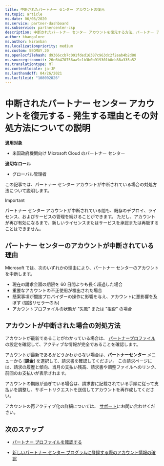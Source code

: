 ```yaml
---
title: 中断されたパートナー センター アカウントの復元
ms.topic: article
ms.date: 06/03/2020
ms.service: partner-dashboard
ms.subservice: partnercenter-csp
description: 中断されたパートナー センター アカウントを復元する方法、パートナー アカウントが中断される理由、および中断されたアカウントを使用する方法について説明します。
author: kbangalore
ms.author: kiranban
ms.localizationpriority: medium
ms.custom: SEOMAY.20
ms.openlocfilehash: d9366ccb7c091fded16387c963dc2f2eab4b2d88
ms.sourcegitcommit: 26e6b470756aa9c1b3b0b919301b0eb38a335a52
ms.translationtype: MT
ms.contentlocale: ja-JP
ms.lasthandoff: 04/26/2021
ms.locfileid: "108002826"
---
```

# <a name="restore-a-suspended-partner-center-account---learn-why-it-happens-and-what-to-do-about-it"></a>中断されたパートナー センター アカウントを復元する - 発生する理由とその対処方法についての説明

**適用対象**

- 米国政府機関向け Microsoft Cloud のパートナー センター

**適切なロール**

- グローバル管理者

この記事では、パートナー センター アカウントが中断されている場合の対処方法について説明します。

> [!IMPORTANT]  
> パートナー センター アカウントが中断されている間も、既存のデプロイ、ライセンス、およびサービスの管理を続けることができます。 ただし、アカウントが再び有効になるまで、新しいライセンスまたはサービスを承認または再販することはできません。

## <a name="why-partner-center-accounts-are-suspended"></a>パートナー センターのアカウントが中断されている理由

Microsoft では、次のいずれかの理由により、パートナー センターのアカウントを中断します。

- 現在の請求金額の期限を 60 日間よりも長く超過した場合
- 重要なアカウントの不正使用が検出された場合
- 懸案事項が間接プロバイダーの操作に影響を与え、アカウントに悪影響を及ぼす (間接リセラーのみ)
- アカウントプロファイルの状態が "失敗" または "拒否" の場合

## <a name="what-to-do-if-your-account-is-suspended"></a>アカウントが中断された場合の対処方法

アカウントが最新であることがわかっている場合は、 [パートナープロファイル](https://partner.microsoft.com/pcv/accountsettings/partnerprofile) の設定を確認して、アクティブな情報が完全であることを確認します。 

アカウントが最新であるかどうかわからない場合は、**パートナーセンター** メニューから [**課金**] を選択して、請求書を確認してください。 この請求ページには、請求の履歴と傾向、当月の支払い残高、請求書や調整ファイルへのリンク、前回のお支払いが表示されます。

アカウントの期限が過ぎている場合は、請求書に記載されている手順に従って支払いを調整し、サポートリクエストを送信してアカウントを再作成してください。 

アカウントの再アクティブ化の詳細については、 [サポート](https://partner.microsoft.com/dashboard/support/csp/servicerequests/create)にお問い合わせください。

## <a name="next-steps"></a>次のステップ

- [パートナー プロファイルを確認する](update-your-partner-profile.md)

- [新しいパートナー センター プログラムに登録する際のアカウント情報の確認](verification-responses.md)
